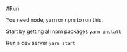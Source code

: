 #Run

You need node, yarn or npm to run this.

Start by getting all npm packages `yarn install`

Run a dev server `yarn start`
